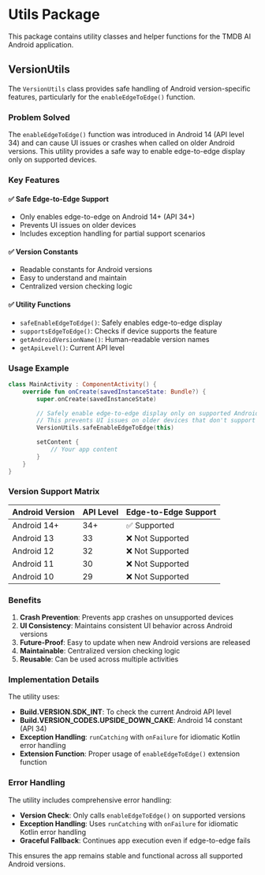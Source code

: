 # Utils Package

This package contains utility classes and helper functions for the TMDB AI Android application.

## VersionUtils

The `VersionUtils` class provides safe handling of Android version-specific features, particularly
for the `enableEdgeToEdge()` function.

### Problem Solved

The `enableEdgeToEdge()` function was introduced in Android 14 (API level 34) and can cause UI
issues or crashes when called on older Android versions. This utility provides a safe way to enable
edge-to-edge display only on supported devices.

### Key Features

#### ✅ **Safe Edge-to-Edge Support**

- Only enables edge-to-edge on Android 14+ (API 34+)
- Prevents UI issues on older devices
- Includes exception handling for partial support scenarios

#### ✅ **Version Constants**

- Readable constants for Android versions
- Easy to understand and maintain
- Centralized version checking logic

#### ✅ **Utility Functions**

- `safeEnableEdgeToEdge()`: Safely enables edge-to-edge display
- `supportsEdgeToEdge()`: Checks if device supports the feature
- `getAndroidVersionName()`: Human-readable version names
- `getApiLevel()`: Current API level

### Usage Example

```kotlin
class MainActivity : ComponentActivity() {
    override fun onCreate(savedInstanceState: Bundle?) {
        super.onCreate(savedInstanceState)

        // Safely enable edge-to-edge display only on supported Android versions
        // This prevents UI issues on older devices that don't support this feature
        VersionUtils.safeEnableEdgeToEdge(this)

        setContent {
            // Your app content
        }
    }
}
```

### Version Support Matrix

| Android Version | API Level | Edge-to-Edge Support |
|-----------------|-----------|----------------------|
| Android 14+     | 34+       | ✅ Supported          |
| Android 13      | 33        | ❌ Not Supported      |
| Android 12      | 32        | ❌ Not Supported      |
| Android 11      | 30        | ❌ Not Supported      |
| Android 10      | 29        | ❌ Not Supported      |

### Benefits

1. **Crash Prevention**: Prevents app crashes on unsupported devices
2. **UI Consistency**: Maintains consistent UI behavior across Android versions
3. **Future-Proof**: Easy to update when new Android versions are released
4. **Maintainable**: Centralized version checking logic
5. **Reusable**: Can be used across multiple activities

### Implementation Details

The utility uses:

- **Build.VERSION.SDK_INT**: To check the current Android API level
- **Build.VERSION_CODES.UPSIDE_DOWN_CAKE**: Android 14 constant (API 34)
- **Exception Handling**: `runCatching` with `onFailure` for idiomatic Kotlin error handling
- **Extension Function**: Proper usage of `enableEdgeToEdge()` extension function

### Error Handling

The utility includes comprehensive error handling:

- **Version Check**: Only calls `enableEdgeToEdge()` on supported versions
- **Exception Handling**: Uses `runCatching` with `onFailure` for idiomatic Kotlin error handling
- **Graceful Fallback**: Continues app execution even if edge-to-edge fails

This ensures the app remains stable and functional across all supported Android versions.
